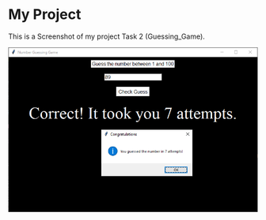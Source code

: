 # My Project

This is a Screenshot of my project Task 2 (Guessing_Game).

![Screenshot of the application](../images/TASK2%20OUTPUT.png)
